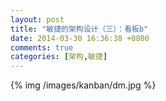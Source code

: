 ```yaml
---
layout: post
title: "敏捷的架构设计（三）：看板b"
date: 2014-03-30 16:36:38 +0800
comments: true
categories: [架构,敏捷]
---
```


{% img  /images/kanban/dm.jpg %}
